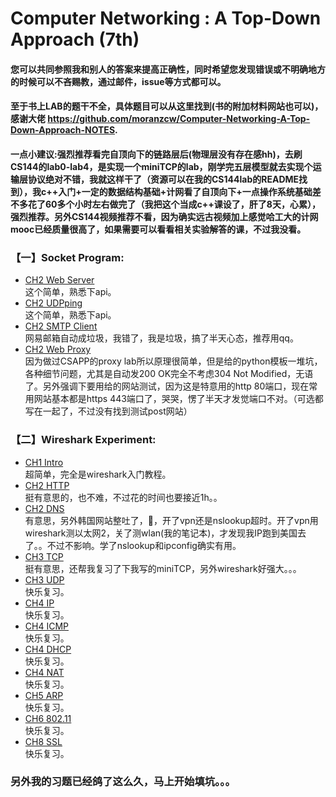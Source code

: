# Computer Networking : A Top-Down Approach (7th)
#### 您可以共同参照我和别人的答案来提高正确性，同时希望您发现错误或不明确地方的时候可以不吝赐教，通过邮件，issue等方式都可以。
#### 至于书上LAB的题干不全，具体题目可以从这里找到(书的附加材料网站也可以)，感谢大佬 https://github.com/moranzcw/Computer-Networking-A-Top-Down-Approach-NOTES.

#### 一点小建议:强烈推荐看完自顶向下的链路层后(物理层没有存在感hh)，去刷CS144的lab0-lab4，是实现一个miniTCP的lab，刚学完五层模型就去实现个运输层协议绝对不错，我就这样干了（资源可以在我的CS144lab的README找到），我c++入门+一定的数据结构基础+计网看了自顶向下+一点操作系统基础差不多花了60多个小时左右做完了（我把这个当成c++课设了，肝了8天，心累），强烈推荐。另外CS144视频推荐不看，因为确实远古视频加上感觉哈工大的计网mooc已经质量很高了，如果需要可以看看相关实验解答的课，不过我没看。

### 【一】Socket Program: 
* [CH2 Web Server](CH2/Programing/WebServer)<br>这个简单，熟悉下api。
* [CH2 UDPping](CH2/Programing/UDPping)<br>这个简单，熟悉下api。
* [CH2 SMTP Client](CH2/Programing/SMTP)<br>网易邮箱自动成垃圾，我错了，我是垃圾，搞了半天心态，推荐用qq。
* [CH2 Web Proxy](CH2/Programing/WebProxy)<br>因为做过CSAPP的proxy lab所以原理很简单，但是给的python模板一堆坑，各种细节问题，尤其是自动发200 OK完全不考虑304 Not Modified，无语了。另外强调下要用给的网站测试，因为这是特意用的http 80端口，现在常用网站基本都是https 443端口了，哭哭，愣了半天才发觉端口不对。（可选都写在一起了，不过没有找到测试post网站）
 
 ### 【二】Wireshark Experiment: 
* [CH1 Intro](CH1/Wireshark/WiresharkLab1.md)<br>超简单，完全是wireshark入门教程。
* [CH2 HTTP](CH2/Wireshark/WiresharkLab2.md)<br>挺有意思的，也不难，不过花的时间也要接近1h。。
* [CH2 DNS](CH2/Wireshark/WiresharkLab3.md)<br>有意思，另外韩国网站整吐了，🤮，开了vpn还是nslookup超时。开了vpn用wireshark测以太网2，关了测wlan(我的笔记本)，才发现我IP跑到美国去了。。不过不影响。学了nslookup和ipconfig确实有用。
* [CH3 TCP](CH3/Wireshark/WiresharkLab4.md)<br>挺有意思，还帮我复习了下我写的miniTCP，另外wireshark好强大。。。
* [CH3 UDP](CH3/Wireshark/WiresharkLab5.md)<br>快乐复习。
* [CH4 IP](CH4/Wireshark/WiresharkLab6.md)<br>快乐复习。
* [CH4 ICMP](CH4/Wireshark/WiresharkLab7.md)<br>快乐复习。
* [CH4 DHCP](CH4/Wireshark/WiresharkLab8.md)<br>快乐复习。
* [CH4 NAT](CH4/Wireshark/WiresharkLab9.md)<br>快乐复习。
* [CH5 ARP](CH5/Wireshark/WiresharkLab10.md)<br>快乐复习。
* [CH6 802.11](CH4/Wireshark/WiresharkLab9.md)<br>快乐复习。
* [CH8 SSL](CH5/Wireshark/WiresharkLab10.md)<br>快乐复习。
 
 ### 另外我的习题已经鸽了这么久，马上开始填坑。。。

